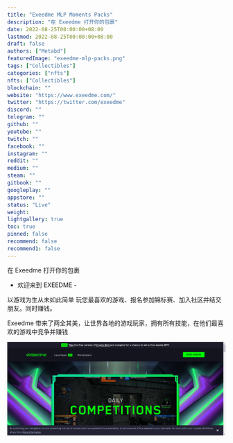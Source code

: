 ```yaml
---
title: "Exeedme MLP Moments Packs"
description: "在 Exeedme 打开你的包裹"
date: 2022-08-25T00:00:00+08:00
lastmod: 2022-08-25T00:00:00+08:00
draft: false
authors: ["Metabd"]
featuredImage: "exeedme-mlp-packs.png"
tags: ["Collectibles"]
categories: ["nfts"]
nfts: ["Collectibles"]
blockchain: ""
website: "https://www.exeedme.com/"
twitter: "https://twitter.com/exeedme"
discord: ""
telegram: ""
github: ""
youtube: ""
twitch: ""
facebook: ""
instagram: ""
reddit: ""
medium: ""
steam: ""
gitbook: ""
googleplay: ""
appstore: ""
status: "Live"
weight: 
lightgallery: true
toc: true
pinned: false
recommend: false
recommend1: false
---
```

在 Exeedme 打开你的包裹

- 欢迎来到 EXEEDME -

以游戏为生从未如此简单
玩您最喜欢的游戏、报名参加锦标赛、加入社区并结交朋友。同时赚钱。

Exeedme 带来了两全其美，让世界各地的游戏玩家，拥有所有技能，在他们最喜欢的游戏中竞争并赚钱

![nft](132131123.png)